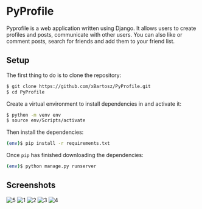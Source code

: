 # PyProfile

Pyprofile is a web application written using Django. It allows users to create profiles and posts, communicate with other users. You can also like or comment posts, search for friends and add them to your friend list.

## Setup
The first thing to do is to clone the repository:

```sh
$ git clone https://github.com/xBartosz/PyProfile.git
$ cd PyProfile
```

Create a virtual environment to install dependencies in and activate it:

```sh
$ python -m venv env
$ source env/Scripts/activate
```

Then install the dependencies:

```sh
(env)$ pip install -r requirements.txt
```

Once `pip` has finished downloading the dependencies:
```sh
(env)$ python manage.py runserver
```

## Screenshots
![5](https://user-images.githubusercontent.com/99592187/202921752-e1ecb725-f973-4f60-b6a0-0d87bf459004.png)
![1](https://user-images.githubusercontent.com/99592187/202921702-89e2ab1f-28fd-4a27-a587-7cca8cbc079d.png)
![2](https://user-images.githubusercontent.com/99592187/202921703-61fcfb4c-1ce6-4e83-a1ac-46aef6a31579.png)
![3](https://user-images.githubusercontent.com/99592187/202921704-3cf7d101-d558-4c21-8069-cef639293bef.png)
![4](https://user-images.githubusercontent.com/99592187/202921700-b215c0d9-27f5-4d9b-b144-a5364cb3eba7.png)

